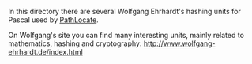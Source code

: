 In this directory there are several Wolfgang Ehrhardt's hashing units for Pascal used by [PathLocate](https://github.com/jackdp/PathLocate).

On Wolfgang's site you can find many interesting units, mainly related to mathematics, hashing and cryptography: http://www.wolfgang-ehrhardt.de/index.html